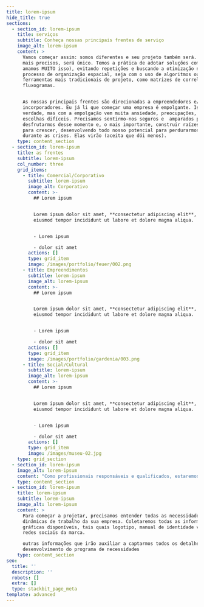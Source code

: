 ```yaml
---
title: lorem-ipsum
hide_title: true
sections:
  - section_id: lorem-ipsum
    title: serviços
    subtitle: Conheça nossas principais frentes de serviço
    image_alt: lorem-ipsum
    content: >
      Vamos começar assim: somos diferentes e seu projeto também será. Sendo
      mais precisos, será único. Temos a prática de adotar soluções complexas (e
      amamos MUITO isso), evitando repetições e buscando a otimização no
      processo de organização espacial, seja com o uso de algoritmos ou outras
      ferramentas mais tradicionais de projeto, como matrizes de correlação e
      fluxogramas.


      As nossas principais frentes são direcionadas a empreendedores e/ou
      incorporadores. Eu já li que começar uma empresa é empolgante. Isso é até
      verdade, mas com a empolgação vem muita ansiedade, preocupações, contas e
      escolhas difíceis. Precisamos sentirmo-nos seguros e  amparados para
      desfrutarmos desse momento e, o mais importante, construir raízes fortes
      para crescer, desenvolvendo todo nosso potencial para perdurarmos mesmo
      durante as crises. Elas virão (aceita que dói menos).
    type: content_section
  - section_id: lorem-ipsum
    title: as frentes
    subtitle: lorem-ipsum
    col_number: three
    grid_items:
      - title: Comercial/Corporativo
        subtitle: lorem-ipsum
        image_alt: Corporativo
        content: >-
          ## Lorem ipsum


          Lorem ipsum dolor sit amet, **consectetur adipiscing elit**, sed do
          eiusmod tempor incididunt ut labore et dolore magna aliqua.


          - Lorem ipsum

          - dolor sit amet
        actions: []
        type: grid_item
        image: /images/portfolio/feuer/002.png
      - title: Empreendimentos
        subtitle: lorem-ipsum
        image_alt: lorem-ipsum
        content: >-
          ## Lorem ipsum


          Lorem ipsum dolor sit amet, **consectetur adipiscing elit**, sed do
          eiusmod tempor incididunt ut labore et dolore magna aliqua.


          - Lorem ipsum

          - dolor sit amet
        actions: []
        type: grid_item
        image: /images/portfolio/gardenia/003.png
      - title: Social/Cultural
        subtitle: lorem-ipsum
        image_alt: lorem-ipsum
        content: >-
          ## Lorem ipsum


          Lorem ipsum dolor sit amet, **consectetur adipiscing elit**, sed do
          eiusmod tempor incididunt ut labore et dolore magna aliqua.


          - Lorem ipsum

          - dolor sit amet
        actions: []
        type: grid_item
        image: /images/museu-02.jpg
    type: grid_section
  - section_id: lorem-ipsum
    image_alt: lorem-ipsum
    content: "Como profissionais responsáveis e qualificados, estaremos ao seu lado durante a materialização dos seus sonhos e projetos de vida. Queremos viver essas emoções contigo e fazer parte do nascimento (ou nova fase) do negócio/empreendimento, potencializando seus pontos fortes, prezando a excelência dos processos que se realizam no espaço, para que, ao entrar na vida de inúmeras outras pessoas, sua empresa seja lembrada pelo conforto, acolhimento, excelência e humanidade que conecta e provoca memórias afetivas.\n\nQue o trabalho seja sagrado, feliz e edificante dentro de um espaço de alto desempenho e indicadores de qualidade ambiental de excelência.\nQuer saber mais sobre os nossos projetos? Acesse a nossa página de portfolio e conheça nossas histórias de destaque.\n\nA fim de pôr as mãos à obra? Veja sua poesia virando arquitetura, ou o oposto, tanto faz. Leia as instruções e preencha nosso pré-briefing e entraremos em contato com você.\_\n"
    type: content_section
  - section_id: lorem-ipsum
    title: lorem-ipsum
    subtitle: lorem-ipsum
    image_alt: lorem-ipsum
    content: >
      Para começar a projetar, precisamos entender todas as necessidades e
      dinâmicas de trabalho da sua empresa. Coletaremos todas as informações
      gráficas disponíveis, tais quais logotipo, manual de identidade visual e
      redes sociais da marca.

      outras informações que irão auxiliar a captarmos todos os detalhes para o
      desenvolvimento do programa de necessidades
    type: content_section
seo:
  title: ''
  description: ''
  robots: []
  extra: []
  type: stackbit_page_meta
template: advanced
---
```

